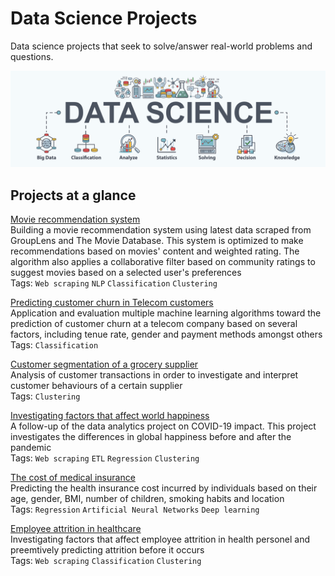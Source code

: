 # Data Science Projects
Data science projects that seek to solve/answer real-world problems and questions. 


![picture](https://github.com/cfonderson/portfolio/blob/main/Data%20Science/img/data_sci.png)

## Projects at a glance
[Movie recommendation system](https://github.com/cfonderson/portfolio/tree/main/Data%20Science/Movie%20Recommendation%20System) <br>
Building a movie recommendation system using latest data scraped from GroupLens and The Movie Database. This system is optimized to make recommendations based on movies' content and weighted rating. The algorithm also applies a collaborative filter based on community ratings to suggest movies based on a selected user's preferences <br>
Tags: `Web scraping` `NLP` `Classification` `Clustering`

[Predicting customer churn in Telecom customers](https://github.com/cfonderson/portfolio/tree/main/Data%20Science/Churn%20Prediction) <br>
Application and evaluation multiple machine learning algorithms toward the prediction of customer churn at a telecom company based on several factors, including tenue rate, gender and payment methods amongst others <br>
Tags: `Classification`

[Customer segmentation of a grocery supplier](https://github.com/cfonderson/portfolio/tree/main/Data%20Science/Customer%20Segmentation) <br>
Analysis of  customer transactions in order to investigate and interpret customer behaviours of a certain supplier <br>
Tags: `Clustering`

[Investigating factors that affect world happiness](https://github.com/cfonderson/portfolio/tree/main/Data%20Science/World%20Happiness)<br>
A follow-up of the data analytics project on COVID-19 impact. This project investigates the differences in global happiness before and after the pandemic <br>
Tags: `Web scraping` `ETL` `Regression` `Clustering`

[The cost of medical insurance](https://github.com/cfonderson/portfolio/tree/main/Data%20Science/Insurance%20Premium%20Prediction) <br>
Predicting the health insurance cost incurred by individuals based on their age, gender, BMI, number of children, smoking habits and location <br>
Tags: `Regression` `Artificial Neural Networks` `Deep learning`

[Employee attrition in healthcare](https://github.com/cfonderson/portfolio/tree/main/Data%20Science/Attrition%in%Healthcare) <br>
Investigating factors that affect employee attrition in health personel and preemtively predicting attrition before it occurs <br>
Tags: `Web scraping` `Classification` `Clustering`
